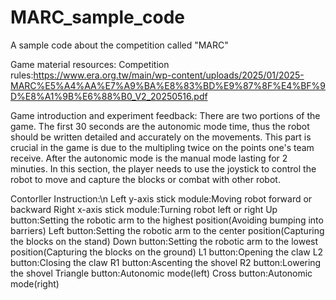 # MARC_sample_code
A sample code about the competition called "MARC"

Game material resources:
Competition rules:https://www.era.org.tw/main/wp-content/uploads/2025/01/2025-MARC%E5%A4%AA%E7%A9%BA%E8%83%BD%E9%87%8F%E4%BF%9D%E8%A1%9B%E6%88%B0_V2_20250516.pdf

Game introduction and experiment feedback:
There are two portions of the game. The first 30 seconds are the autonomic mode time, thus the robot should be written detailed and accurately on the movements. This part is crucial in the game is due to the multipling twice on the points one's team receive. After the autonomic mode is the manual mode lasting for 2 minuties. In this section, the player needs to use the joystick to control the robot to move and capture the blocks or combat with other robot.

Contorller Instruction:\n
Left y-axis stick module:Moving robot forward or backward
Right x-axis stick module:Turning robot left or right
Up button:Setting the robotic arm to the highest position(Avoiding bumping into barriers)
Left button:Setting the robotic arm to the center position(Capturing the blocks on the stand)
Down button:Setting the robotic arm to the lowest position(Capturing the blocks on the ground)
L1 button:Opening the claw
L2 button:Closing the claw
R1 button:Ascenting the shovel
R2 button:Lowering the shovel
Triangle button:Autonomic mode(left)
Cross button:Autonomic mode(right)
